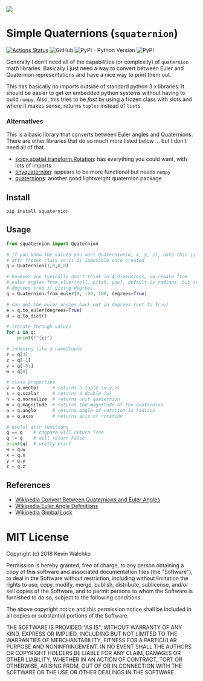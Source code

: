 ![](https://images.pexels.com/photos/45246/green-tree-python-python-tree-python-green-45246.jpeg?cs=srgb&dl=green-snake-45246.jpg&fm=jpg)

# Simple Quaternions (`squaternion`)

[![Actions Status](https://github.com/MomsFriendlyRobotCompany/squaternion/workflows/CheckPackage/badge.svg)](https://github.com/MomsFriendlyRobotCompany/squaternion/actions)
![GitHub](https://img.shields.io/github/license/MomsFriendlyRobotCompany/squaternion)
![PyPI - Python Version](https://img.shields.io/pypi/pyversions/squaternion)
![PyPI](https://img.shields.io/pypi/v/squaternion)

Generally I don't need all of the capabilities (or complexity) of `quaternion`
math libraries. Basically I just need a way to convert between Euler and
Quaternion representations and have a nice way to print them out.

This has basically no imports outside of standard python 3.x libraries.
It should be easier to get on embedded python systems without having to build
`numpy`. Also, this tries to be *fast* by using a frozen class with slots and
where it makes sense, returns `tuples` instead of `list`s.

### Alternatives

This is a basic library that converts between Euler angles and Quaternions.
There are other libraries that do so much more listed below ... but I don't
need all of that.

- [scipy.spatial.transform.Rotation](https://docs.scipy.org/doc/scipy/reference/generated/scipy.spatial.transform.Rotation.html#scipy.spatial.transform.Rotation): has everything you could want, with lots of imports
- [tinyquaternion](https://github.com/rezaahmadzadeh/tinyquaternion): appears to be more functional but needs `numpy`
- [quaternions](https://github.com/mjsobrep/quaternions): another good lightweight quaternion package

## Install

```
pip install squaternion
```

## Usage

```python
from squaternion import Quaternion

# if you know the values you want Quaternion(w, x, y, z), note this is a
# attr frozen class so it is immutable once created
q = Quaternion(1,0,0,0)

# however you typically don't think in 4 dimensions, so create from
# euler angles from_eluer(roll, pitch, yaw), default is radians, but set
# degrees true if giving degrees
q = Quaternion.from_euler(0, -90, 100, degrees=True)

# can get the euler angles back out in degrees (set to True)
e = q.to_euler(degrees=True)
d = q.to_dict()

# iterate through values
for i in q:
    print(f"{i}")

# indexing like a namedtuple
z = q[3]
z = q[-1]
v = q[-3:]
w = q[0]

# class properties
v = q.vector     # returns a tuple (x,y,z)
s = q.scalar     # returns a double (w)
n = q.normalize  # returns unit quaternion
m = q.magnitude  # returns the magnitude of the quaternion
a = q.angle      # returns angle of rotation in radians
a = q.axis       # returns axis of rotation

# useful attr functions
q == q    # compare will return True
q != q    # will return False
print(q)  # pretty print
w = q.w
x = q.x
y = q.y
z = q.z
```

## References

- [Wikipedia Convert Between Quaternions and Euler Angles](https://en.wikipedia.org/wiki/Conversion_between_quaternions_and_Euler_angles)
- [Wikipedia Euler Angle Definitions](https://en.wikipedia.org/wiki/Euler_angles#Conventions_2)
- [Wikipedia Gimbal Lock](https://en.wikipedia.org/wiki/Gimbal_lock)

# MIT License

Copyright (c) 2018 Kevin Walchko

Permission is hereby granted, free of charge, to any person obtaining a copy
of this software and associated documentation files (the "Software"), to deal
in the Software without restriction, including without limitation the rights
to use, copy, modify, merge, publish, distribute, sublicense, and/or sell
copies of the Software, and to permit persons to whom the Software is
furnished to do so, subject to the following conditions:

The above copyright notice and this permission notice shall be included in all
copies or substantial portions of the Software.

THE SOFTWARE IS PROVIDED "AS IS", WITHOUT WARRANTY OF ANY KIND, EXPRESS OR
IMPLIED, INCLUDING BUT NOT LIMITED TO THE WARRANTIES OF MERCHANTABILITY,
FITNESS FOR A PARTICULAR PURPOSE AND NONINFRINGEMENT. IN NO EVENT SHALL THE
AUTHORS OR COPYRIGHT HOLDERS BE LIABLE FOR ANY CLAIM, DAMAGES OR OTHER
LIABILITY, WHETHER IN AN ACTION OF CONTRACT, TORT OR OTHERWISE, ARISING FROM,
OUT OF OR IN CONNECTION WITH THE SOFTWARE OR THE USE OR OTHER DEALINGS IN THE
SOFTWARE.
